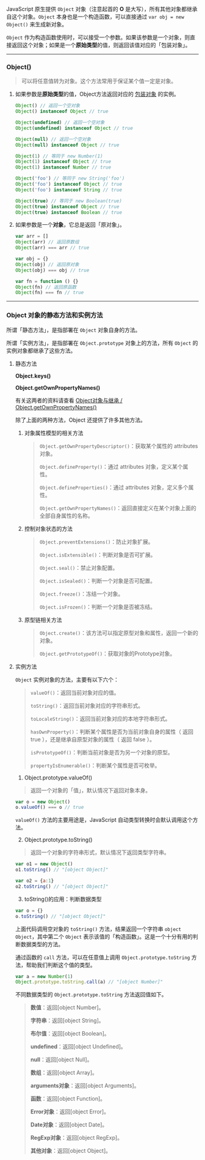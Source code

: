 JavaScript 原生提供 `Object` 对象（注意起首的 **O** 是大写），所有其他对象都继承自这个对象。`Object` 本身也是一个构造函数，可以直接通过 `var obj = new Object()` 来生成新对象。

`Object` 作为构造函数使用时，可以接受一个参数。如果该参数是一个对象，则直接返回这个对象；如果是一个**原始类型**的值，则返回该值对应的「包装对象」。

---

### Object()

> 可以将任意值转为对象。这个方法常用于保证某个值一定是对象。

1. 如果参数是**原始类型**的值，Object方法返回对应的 [包装对象](./包装对象.md) 的实例。

    ```javascript
    Object() // 返回一个空对象
    Object() instanceof Object // true

    Object(undefined) // 返回一个空对象
    Object(undefined) instanceof Object // true

    Object(null) // 返回一个空对象
    Object(null) instanceof Object // true

    Object(1) // 等同于 new Number(1)
    Object(1) instanceof Object // true
    Object(1) instanceof Number // true

    Object('foo') // 等同于 new String('foo')
    Object('foo') instanceof Object // true
    Object('foo') instanceof String // true

    Object(true) // 等同于 new Boolean(true)
    Object(true) instanceof Object // true
    Object(true) instanceof Boolean // true
    ```

2. 如果参数是一个**对象**，它总是返回「原对象」。

    ```javascript
    var arr = []
    Object(arr) // 返回原数组
    Object(arr) === arr // true

    var obj = {}
    Object(obj) // 返回原对象
    Object(obj) === obj // true

    var fn = function () {}
    Object(fn) // 返回原函数
    Object(fn) === fn // true
    ```

---

### Object 对象的静态方法和实例方法

所谓「静态方法」，是指部署在 `Object` 对象自身的方法。

所谓「实例方法」，是指部署在 `Object.prototype` 对象上的方法，所有 `Object` 的实例对象都继承了这些方法。

1. 静态方法

    **Object.keys()**

    **Object.getOwnPropertyNames()**

    有关这两者的资料请查看 [Object对象与继承 / Object.getOwnPropertyNames()](https://github.com/LBinin/LearnJS/blob/master/%E9%9D%A2%E5%90%91%E5%AF%B9%E8%B1%A1%E7%BC%96%E7%A8%8B/Object%E5%AF%B9%E8%B1%A1%E4%B8%8E%E7%BB%A7%E6%89%BF.md#objectgetownpropertynames)

    除了上面的两种方法，Object 还提供了许多其他方法。

    1. 对象属性模型的相关方法

        > `Object.getOwnPropertyDescriptor()`：获取某个属性的 attributes 对象。
        > 
        > `Object.defineProperty()`：通过 attributes 对象，定义某个属性。
        > 
        > `Object.defineProperties()`：通过 attributes 对象，定义多个属性。
        > 
        > `Object.getOwnPropertyNames()`：返回直接定义在某个对象上面的全部自身属性的名称。

    2. 控制对象状态的方法

        > `Object.preventExtensions()`：防止对象扩展。
        >
        > `Object.isExtensible()`：判断对象是否可扩展。
        >
        > `Object.seal()`：禁止对象配置。
        >
        > `Object.isSealed()`：判断一个对象是否可配置。
        >
        > `Object.freeze()`：冻结一个对象。
        >
        > `Object.isFrozen()`：判断一个对象是否被冻结。

    3. 原型链相关方法

        > `Object.create()`：该方法可以指定原型对象和属性，返回一个新的对象。
        >
        > `Object.getPrototypeOf()`：获取对象的Prototype对象。

1. 实例方法

    `Object` 实例对象的方法，主要有以下六个：

    > `valueOf()`：返回当前对象对应的值。
    >
    > `toString()`：返回当前对象对应的字符串形式。
    >
    > `toLocaleString()`：返回当前对象对应的本地字符串形式。
    >
    > `hasOwnProperty()`：判断某个属性是否为当前对象自身的属性（ 返回 true ），还是继承自原型对象的属性（ 返回 false ）。
    >
    > `isPrototypeOf()`：判断当前对象是否为另一个对象的原型。
    >
    > `propertyIsEnumerable()`：判断某个属性是否可枚举。

    1. Object.prototype.valueOf()

    > 返回一个对象的「值」，默认情况下返回对象本身。

    ```javascript
    var o = new Object()
    o.valueOf() === o // true
    ```

    `valueOf()` 方法的主要用途是，JavaScript 自动类型转换时会默认调用这个方法。

    2. Object.prototype.toString()

    > 返回一个对象的字符串形式，默认情况下返回类型字符串。

    ```javascript
    var o1 = new Object()
    o1.toString() // "[object Object]"

    var o2 = {a:1}
    o2.toString() // "[object Object]"
    ```

    3. toString()的应用：判断数据类型

    ```javascript
    var o = {}
    o.toString() // "[object Object]"
    ```

    上面代码调用空对象的 `toString()` 方法，结果返回一个字符串 `object Object`，其中第二个 `Object` 表示该值的「构造函数」。这是一个十分有用的判断数据类型的方法。

    通过函数的 `call` 方法，可以在任意值上调用 `Object.prototype.toString` 方法，帮助我们判断这个值的类型。

    ```javascript
    var a = new Number(1)
    Object.prototype.toString.call(a) // "[object Number]"
    ```

    不同数据类型的 `Object.prototype.toString` 方法返回值如下。

    > **数值**：返回[object Number]。
    >
    > **字符串**：返回[object String]。
    >
    > **布尔值**：返回[object Boolean]。
    >
    > **undefined**：返回[object Undefined]。
    >
    > **null**：返回[object Null]。
    >
    > **数组**：返回[object Array]。
    >
    > **arguments对象**：返回[object Arguments]。
    >
    > **函数**：返回[object Function]。
    >
    > **Error对象**：返回[object Error]。
    >
    > **Date对象**：返回[object Date]。
    >
    > **RegExp对象**：返回[object RegExp]。
    >
    > **其他对象**：返回[object Object]。